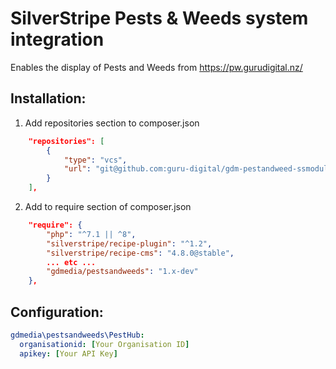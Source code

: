 # SilverStripe Pests & Weeds system integration

Enables the display of Pests and Weeds from https://pw.gurudigital.nz/ 

## Installation:

1. Add repositories section to composer.json
```json
    "repositories": [
        {
			"type": "vcs",
        	"url": "git@github.com:guru-digital/gdm-pestandweed-ssmodule.git"
		}
    ],
```
2. Add to require section of composer.json
```json
    "require": {
        "php": "^7.1 || ^8",
        "silverstripe/recipe-plugin": "^1.2",
        "silverstripe/recipe-cms": "4.8.0@stable",
        ... etc ...
        "gdmedia/pestsandweeds": "1.x-dev"
    },
```
## Configuration:
```yml
gdmedia\pestsandweeds\PestHub:
  organisationid: [Your Organisation ID]
  apikey: [Your API Key]
```
